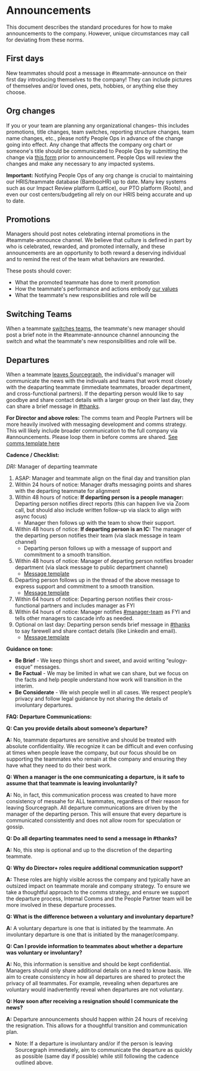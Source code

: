 # Announcements

This document describes the standard procedures for how to make announcements to the company. However, unique circumstances may call for deviating from these norms.

## First days

New teammates should post a message in #teammate-announce on their first day introducing themselves to the company! They can include pictures of themselves and/or loved ones, pets, hobbies, or anything else they choose.

## Org changes

If you or your team are planning any organizational changes– this includes promotions, title changes, team switches, reporting structure changes, team name changes, etc., please notify People Ops in advance of the change going into effect. Any change that affects the company org chart or someone's title should be communicated to People Ops by submitting the change via [this form](https://docs.google.com/forms/d/e/1FAIpQLSdpsqWn5acbU2LMCzizpxJBnGDgNoP8Qvj9P3FROO9g5C3yHA/viewform) prior to announcement. People Ops will review the changes and make any necessary to any impacted systems.

**Important:** Notifying People Ops of any org change is crucial to maintaining our HRIS/teammate database (BambooHR) up to date. Many key systems such as our Impact Review platform (Lattice), our PTO platform (Roots), and even our cost centers/budgeting all rely on our HRIS being accurate and up to date.

## Promotions

Managers should post notes celebrating internal promotions in the #teammate-announce channel. We believe that culture is defined in part by who is celebrated, rewarded, and promoted internally, and these announcements are an opportunity to both reward a deserving individual and to remind the rest of the team what behaviors are rewarded.

These posts should cover:

- What the promoted teammate has done to merit promotion
- How the teammate's performance and actions embody [our values](../values/index.md)
- What the teammate's new responsibilities and role will be


## Switching Teams

When a teammate [switches teams](../working-at-sourcegraph/switching-teams.md), the teammate's new manager should post a brief note in the #teammate-announce channel announcing the switch and what the teammate's new responsibilities and role will be.

## Departures

When a teammate [leaves Sourcegraph](../../departments/people-talent/people-ops/process/leaving.md), the individual's manager will communicate the news with the indivuals and teams that work most closely with the deaparting teammate (immediate teammates, broader department, and cross-functional partners). If the departing person would like to say goodbye and share contact details with a larger group on their last day, they can share a brief message in [#thanks](https://sourcegraph.slack.com/archives/CDVGH9RDF).  

 **For Director and above roles:** The comms team and People Partners will be more heavily involved with messaging development and comms strategy. This will likely include broader communication to the full company via #announcements. Please loop them in before comms are shared. [See comms template here](https://docs.google.com/document/d/1v2eULF91g_ad6ZpMNzvVP6CKE5vf8YXP4pVVj6TcE54/edit)

**Cadence / Checklist:**

_DRI:_ Manager of departing teammate


1. ASAP: Manager and teammate align on the final day and transition plan 
2. Within 24 hours of notice: Manager drafts messaging points and shares with the departing teammate for alignment
3. Within 48 hours of notice:  **If departing person is a people manager:** Departing person notifies direct reports (this can happen live via Zoom call, but should also include written follow-up via slack to align with async focus)
    - Manager then follows up with the team to show their support.
4. Within 48 hours of notice: **If departing person is an IC:** The manager of the departing person notifies their team (via slack message in team channel)
    -  Departing person follows up with a message of support and commitment to a smooth transition.
5. Within 48 hours of notice: Manager of departing person notifies broader department (via slack message to public department channel)
    - [Message template ](https://docs.google.com/document/d/1Kg7RUN5nlM5eN5kUK-ZDQbSicLeljl6D-dQyUSpHbrs/edit#bookmark=id.752a8p5f7c9f)
6. Departing person follows up in the thread of the above message to express support and commitment to a smooth transition.
    - [Message template](https://docs.google.com/document/d/1Kg7RUN5nlM5eN5kUK-ZDQbSicLeljl6D-dQyUSpHbrs/edit#bookmark=id.mzgrfexmnuvp)
7. Within 64 hours of notice: Departing person notifies their cross-functional partners and includes manager as FYI
8. Within 64 hours of notice: Manager notifies [#manager-team](https://sourcegraph.slack.com/archives/C01B6F2F1G8) as FYI and tells other managers to cascade info as needed.
9. Optional on last day: Departing person sends brief message in [#thanks](https://sourcegraph.slack.com/archives/CDVGH9RDF) to say farewell and share contact details (like Linkedin and email).
    - [Message template](https://docs.google.com/document/d/1Kg7RUN5nlM5eN5kUK-ZDQbSicLeljl6D-dQyUSpHbrs/edit#bookmark=id.7qrey4qxv65s)

**Guidance on tone:**



* **Be Brief** - We keep things short and sweet, and avoid writing “eulogy-esque” messages.
* **Be Factual** - We may be limited in what we can share, but we focus on the facts and help people understand how work will transition in the interim.
* **Be Considerate** - We wish people well in all cases. We respect people’s privacy and follow legal guidance by not sharing the details of involuntary departures.

**FAQ: Departure Communications:** 

**Q: Can you provide details about someone’s departure?**

**A:** No, teammate departures are sensitive and should be treated with absolute confidentiality. We recognize it can be difficult and even confusing at times when people leave the company, but our focus should be on supporting the teammates who remain at the company and ensuring they have what they need to do their best work.

**Q: When a manager is the one communicating a departure, is it safe to assume that that teammate is leaving involuntarily?**

**A:** No, in fact, this communication process was created to have more consistency of messahe for ALL teammates, regardless of their reason for leaving Sourcegraph. All departure communications are driven by the manager of the departing person. This will ensure that every departure is communicated consistently and does not allow room for speculation or gossip. 

**Q: Do all departing teammates need to send a message in #thanks?**

**A:** No, this step is optional and up to the discretion of the departing teammate. 

**Q: Why do Director+ roles require additional communication support?**

**A:** These roles are highly visible across the company and typically have an outsized impact on teammate morale and company strategy. To ensure we take a thoughtful approach to the comms strategy, and ensure we support the departure process, Internal Comms and the People Partner team will be more involved in these departure processes. 

**Q: What is the difference between a voluntary and involuntary departure?**

**A:** A voluntary departure is one that is initiated by the teammate. An involuntary departure is one that is initiated by the manager/company. 

**Q: Can I provide information to teammates about whether a departure was voluntary or involuntary?**

**A:** No, this information is sensitive and should be kept confidential. Managers should only share additional details on a need to know basis. We aim to create consistency in how all departures are shared to protect the privacy of all teammates. For example, revealing when departures are voluntary would inadvertently reveal when departures are not voluntary.

**Q: How soon after receiving a resignation should I communicate the news?**

**A:** Departure announcements should happen within 24 hours of receiving the resignation. This allows for a thoughtful transition and communication plan. 
- Note: If a departure is involuntary and/or if the person is leaving Sourcegraph immediately, aim to communicate the departure as quickly as possible (same day if possible) while still following the cadence outlined above.


